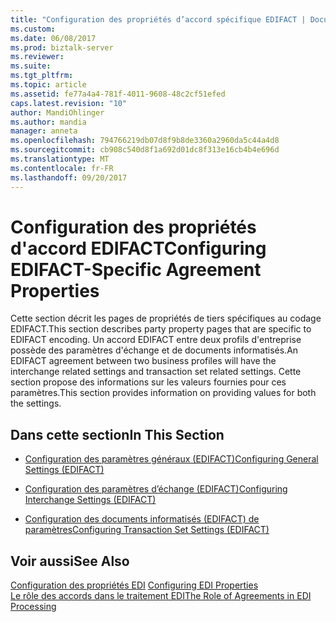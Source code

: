 ```yaml
---
title: "Configuration des propriétés d’accord spécifique EDIFACT | Documents Microsoft"
ms.custom: 
ms.date: 06/08/2017
ms.prod: biztalk-server
ms.reviewer: 
ms.suite: 
ms.tgt_pltfrm: 
ms.topic: article
ms.assetid: fe77a4a4-781f-4011-9608-48c2cf51efed
caps.latest.revision: "10"
author: MandiOhlinger
ms.author: mandia
manager: anneta
ms.openlocfilehash: 794766219db07d8f9b8de3360a2960da5c44a4d8
ms.sourcegitcommit: cb908c540d8f1a692d01dc8f313e16cb4b4e696d
ms.translationtype: MT
ms.contentlocale: fr-FR
ms.lasthandoff: 09/20/2017
---
```

# <a name="configuring-edifact-specific-agreement-properties"></a><span data-ttu-id="7eae1-102">Configuration des propriétés d'accord EDIFACT</span><span class="sxs-lookup"><span data-stu-id="7eae1-102">Configuring EDIFACT-Specific Agreement Properties</span></span>
<span data-ttu-id="7eae1-103">Cette section décrit les pages de propriétés de tiers spécifiques au codage EDIFACT.</span><span class="sxs-lookup"><span data-stu-id="7eae1-103">This section describes party property pages that are specific to EDIFACT encoding.</span></span> <span data-ttu-id="7eae1-104">Un accord EDIFACT entre deux profils d'entreprise possède des paramètres d'échange et de documents informatisés.</span><span class="sxs-lookup"><span data-stu-id="7eae1-104">An EDIFACT agreement between two business profiles will have the interchange related settings and transaction set related settings.</span></span> <span data-ttu-id="7eae1-105">Cette section propose des informations sur les valeurs fournies pour ces paramètres.</span><span class="sxs-lookup"><span data-stu-id="7eae1-105">This section provides information on providing values for both the settings.</span></span>  
  
## <a name="in-this-section"></a><span data-ttu-id="7eae1-106">Dans cette section</span><span class="sxs-lookup"><span data-stu-id="7eae1-106">In This Section</span></span>  
  
-   [<span data-ttu-id="7eae1-107">Configuration des paramètres généraux (EDIFACT)</span><span class="sxs-lookup"><span data-stu-id="7eae1-107">Configuring General Settings (EDIFACT)</span></span>](../core/configuring-general-settings-edifact.md)  
  
-   [<span data-ttu-id="7eae1-108">Configuration des paramètres d’échange (EDIFACT)</span><span class="sxs-lookup"><span data-stu-id="7eae1-108">Configuring Interchange Settings (EDIFACT)</span></span>](../core/configuring-interchange-settings-edifact.md)  
  
-   [<span data-ttu-id="7eae1-109">Configuration des documents informatisés (EDIFACT) de paramètres</span><span class="sxs-lookup"><span data-stu-id="7eae1-109">Configuring Transaction Set Settings (EDIFACT)</span></span>](../core/configuring-transaction-set-settings-edifact.md)  
  
## <a name="see-also"></a><span data-ttu-id="7eae1-110">Voir aussi</span><span class="sxs-lookup"><span data-stu-id="7eae1-110">See Also</span></span>  
 <span data-ttu-id="7eae1-111">[Configuration des propriétés EDI](../core/configuring-edi-properties.md) </span><span class="sxs-lookup"><span data-stu-id="7eae1-111">[Configuring EDI Properties](../core/configuring-edi-properties.md) </span></span>  
 [<span data-ttu-id="7eae1-112">Le rôle des accords dans le traitement EDI</span><span class="sxs-lookup"><span data-stu-id="7eae1-112">The Role of Agreements in EDI Processing</span></span>](../core/the-role-of-agreements-in-edi-processing.md)